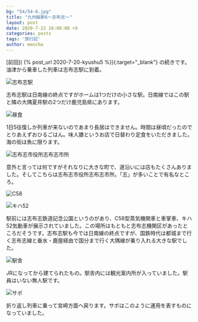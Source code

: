 ```yaml
---
bg: "54/54-6.jpg"
title: "九州縦断6～志布志～"
layout: post
date: 2020-7-22 16:00:00 +9
categories: posts
tags: '旅行記'
author: mencha
---
```


[前回]( {% post_url 2020-7-20-kyushu5 %}){:target="_blank"} の続きです。油津から乗車した列車は志布志駅に到着。 

![志布志駅](https://drive.google.com/uc?export=view&id=1bcgCIFUMs3BL76_Vnj-Iy3snDxt7Ds8L)
<!--more-->
志布志駅は日南線の終点ですがホームは1つだけの小さな駅。日南線ではこの駅と隣の大隅夏井駅の2つだけ鹿児島県にあります。

![昼食](https://drive.google.com/uc?export=view&id=1kcRmR9_gBCcOT2B2walQiOnoASnMI4CH)

1日5往復しか列車が来ないのであまり長居はできません。時間は昼頃だったのでとりあえずおひるごはん。味人膳というお店で日替わり定食をいただきました。海の街は魚に限ります。

![志布志市役所志布志市所](https://drive.google.com/uc?export=view&id=1hujlJYOpzLRX6TDEUEDwSWSIJl5K0aaz)

意外と言っては何ですがそれなりに大きな町で、道沿いには店もたくさんありました。そしてこちらは志布志市役所志布志市所。「志」が多いことで有名なところ。

![C58](https://drive.google.com/uc?export=view&id=1OukC1Mu4_H1nFd2L7mBbSebbCnsgR21M)

![キハ52](https://drive.google.com/uc?export=view&id=1HKegljsKE0dXdX-GFsaDPjm8Wnoh_bD3)

駅前には志布志鉄道記念公園というのがあり、C58型蒸気機関車と車掌車、キハ52気動車が展示されていました。この場所はもともと志布志機関区があったところだそうです。志布志駅も今では日南線の終点ですが、国鉄時代は都城まで行く志布志線と垂水・鹿屋経由で国分まで行く大隅線が乗り入れる大きな駅でした。

![駅舎](https://drive.google.com/uc?export=view&id=1I4OQDgYfo_DJ404hwv3G8jWS3PlaaKfa)

JRになってから建てられたもの。駅舎内には観光案内所が入っていました。駅員はいない無人駅です。

![サボ](https://drive.google.com/uc?export=view&id=1izyWb83rtzFt13zQ800La0kmdHwl9jKR)

折り返し列車に乗って宮崎方面へ戻ります。サボはこのように運用を表すものになっていました。